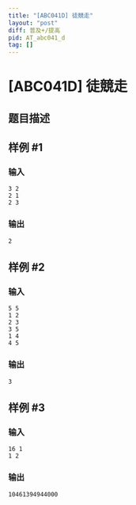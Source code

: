 ```yaml
---
title: "[ABC041D] 徒競走"
layout: "post"
diff: 普及+/提高
pid: AT_abc041_d
tag: []
---
```


# [ABC041D] 徒競走

## 题目描述

[problemUrl]: https://atcoder.jp/contests/abc041/tasks/abc041_d



## 样例 #1

### 输入

```
3 2
2 1
2 3

```

### 输出

```
2

```

## 样例 #2

### 输入

```
5 5
1 2
2 3
3 5
1 4
4 5

```

### 输出

```
3

```

## 样例 #3

### 输入

```
16 1
1 2

```

### 输出

```
10461394944000

```

